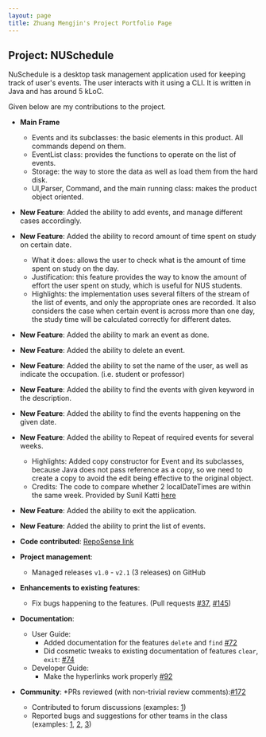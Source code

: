 ```yaml
---
layout: page
title: Zhuang Mengjin's Project Portfolio Page
---
```


## Project: NUSchedule

NuSchedule is a desktop task management application used for keeping track of user's events. The user interacts with it using a CLI. It is written in Java and has around 5 kLoC.

Given below are my contributions to the project.  

* **Main Frame**
  * Events and its subclasses: the basic elements in this product. All commands depend on them.
  * EventList class: provides the functions to operate on the list of events. 
  * Storage: the way to store the data as well as load them from the hard disk.
  * UI,Parser, Command, and the main running class: makes the product object oriented. 
  
* **New Feature**: Added the ability to add events, and manage different cases accordingly.
  
* **New Feature**: Added the ability to record amount of time spent on study on certain date.
  * What it does: allows the user to check what is the amount of time spent on study on the day.
  * Justification: this feature provides the way to know the amount of effort the user spent on study, which is useful for NUS students.
  * Highlights: the implementation uses several filters of the stream of the list of events, and only the appropriate ones are 
  recorded. It also considers the case when certain event is across more than one day, the study time will be calculated correctly
  for different dates.
 
* **New Feature**: Added the ability to mark an event as done.

* **New Feature**: Added the ability to delete an event.

* **New Feature**: Added the ability to set the name of the user, as well as indicate the occupation. (i.e. student or professor)

* **New Feature**: Added the ability to find the events with given keyword in the description.

* **New Feature**: Added the ability to find the events happening on the given date.

* **New Feature**: Added the ability to Repeat of required events for several weeks.
  * Highlights: Added copy constructor for Event and its subclasses, because Java does not pass reference as a copy, so 
  we need to create a copy to avoid the edit being effective to the original object.
  * Credits: The code to compare whether 2 localDateTimes are within the same week. 
  Provided by Sunil Katti [here](https://stackoverflow.com/a/56246095)  
  
* **New Feature**: Added the ability to exit the application.

* **New Feature**: Added the ability to print the list of events.   

* **Code contributed**: [RepoSense link](https://nus-cs2113-ay2021s1.github.io/tp-dashboard/#breakdown=true&search=Lee-Juntong&sort=groupTitle&sortWithin=title&since=2020-09-27&timeframe=commit&mergegroup=&groupSelect=groupByRepos&checkedFileTypes=docs~functional-code~test-code~other&tabOpen=true&tabType=authorship&tabAuthor=Lee-Juntong&tabRepo=AY2021S1-CS2113T-F14-4%2Ftp%5Bmaster%5D&authorshipIsMergeGroup=false&authorshipFileTypes=docs~functional-code~test-code~other)

* **Project management**:
  * Managed releases `v1.0` - `v2.1` (3 releases) on GitHub

* **Enhancements to existing features**:
  * Fix bugs happening to the features. (Pull requests [\#37](https://github.com/AY2021S1-CS2113T-F14-4/tp/pull/37), [\#145](https://github.com/AY2021S1-CS2113T-F14-4/tp/pull/145))

* **Documentation**:
  * User Guide:
    * Added documentation for the features `delete` and `find` [\#72]()
    * Did cosmetic tweaks to existing documentation of features `clear`, `exit`: [\#74]()
  * Developer Guide:
    * Make the hyperlinks work properly [\#92](https://github.com/AY2021S1-CS2113T-F14-4/tp/pull/92)

* **Community**:
  *PRs reviewed (with non-trivial review comments):[\#172](https://github.com/AY2021S1-CS2113T-F14-4/tp/pull/172#discussion_r519625561)
  * Contributed to forum discussions (examples: [1](https://github.com/nus-cs2113-AY2021S1/forum/issues/48#issuecomment-709282848))
  * Reported bugs and suggestions for other teams in the class (examples: [1](https://github.com/Lee-Juntong/ped/issues/9), [2](https://github.com/Lee-Juntong/ped/issues/13), [3](https://github.com/Lee-Juntong/ped/issues/14))

